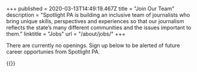 +++
published = 2020-03-13T14:49:19.467Z
title = "Join Our Team"
description = "Spotlight PA is building an inclusive team of journalists who bring unique skills, perspectives and experiences so that our journalism reflects the state’s many different communities and the issues important to them."
linktitle = "Jobs"
url = "/about/jobs/"
+++

There are currently no openings. Sign up below to be alerted of future career opportunies from Spotlight PA.

{{<newsletter-jobs-form>}}
